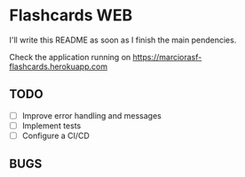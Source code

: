 # Flashcards WEB

I'll write this README as soon as I finish the main pendencies.

Check the application running on <https://marciorasf-flashcards.herokuapp.com>

## TODO

- [ ] Improve error handling and messages
- [ ] Implement tests
- [ ] Configure a CI/CD

## BUGS 
